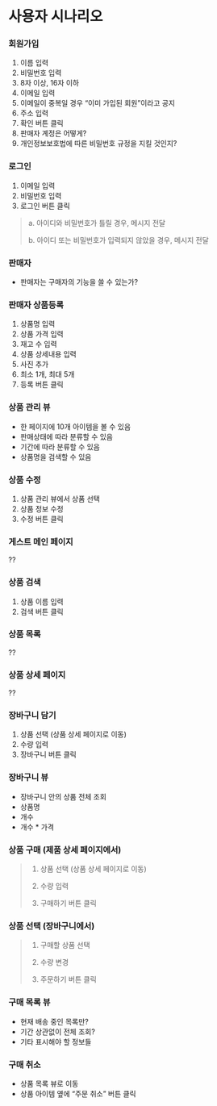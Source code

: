 # 사용자 시나리오

### 회원가입

1. 이름 입력
2. 비밀번호 입력
3. 8자 이상, 16자 이하
4. 이메일 입력
5. 이메일이 중복일 경우 “이미 가입된 회원”이라고 공지
6. 주소 입력
7. 확인 버튼 클릭
8. 판매자 계정은 어떻게?
9. 개인정보보호법에 따른 비밀번호 규정을 지킬 것인지?

### 로그인

1. 이메일 입력
2. 비밀번호 입력
3. 로그인 버튼 클릭
> a. 아이디와 비밀번호가 틀릴 경우, 메시지 전달
> 
> b. 아이디 또는 비밀번호가 입력되지 않았을 경우, 메시지 전달

### 판매자
 - 판매자는 구매자의 기능을 쓸 수 있는가?

### 판매자 상품등록

1. 상품명 입력
2. 상품 가격 입력
3. 재고 수 입력
4. 상품 상세내용 입력
5. 사진 추가
6. 최소 1개, 최대 5개
7. 등록 버튼 클릭
 
### 상품 관리 뷰

- 한 페이지에 10개 아이템을 볼 수 있음
- 판매상태에 따라 분류할 수 있음
- 기간에 따라 분류할 수 있음
- 상품명을 검색할 수 있음
 
### 상품 수정

1. 상품 관리 뷰에서 상품 선택
2. 상품 정보 수정
3. 수정 버튼 클릭
 
### 게스트 메인 페이지

??
 
### 상품 검색

1. 상품 이름 입력
2. 검색 버튼 클릭
 
### 상품 목록

??
 
### 상품 상세 페이지

??
 
### 장바구니 담기

1. 상품 선택 (상품 상세 페이지로 이동)
2. 수량 입력
3. 장바구니 버튼 클릭
 
### 장바구니 뷰

- 장바구니 안의 상품 전체 조회
- 상품명
- 개수
- 개수 * 가격
 
### 상품 구매 (제품 상세 페이지에서)
> 1. 상품 선택 (상품 상세 페이지로 이동)
>
> 2. 수량 입력
>
> 3. 구매하기 버튼 클릭
 
### 상품 선택 (장바구니에서)

> 1. 구매할 상품 선택
> 
> 2. 수량 변경
> 
> 3. 주문하기 버튼 클릭
 
### 구매 목록 뷰

- 현재 배송 중인 목록만?
-  기간 상관없이 전체 조회?
- 기타 표시해야 할 정보들
 
### 구매 취소
- 상품 목록 뷰로 이동
- 상품 아이템 옆에 “주문 취소” 버튼 클릭

 
